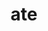 ---
category: 3-letters
denotation: null
name: ate
reference_link: https://www.etymonline.com/word/ate
root_language: null
root_name: null
title: ate
type: free
word_sums:
- respelling: ate
  sum: 'Ate + '
---
